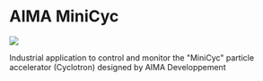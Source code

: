 # AIMA MiniCyc

<a href="https://skillicons.dev"><img src="https://skillicons.dev/icons?i=html,css,php,js,svg,git,figma,vscode"/></a>

Industrial application to control and monitor the "MiniCyc" particle accelerator (Cyclotron) designed by AIMA Developpement
